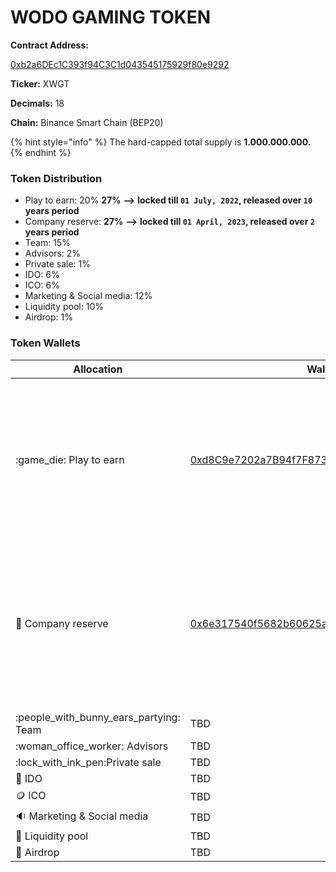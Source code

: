 # WODO GAMING TOKEN

**Contract Address:**&#x20;

[0xb2a6DEc1C393f94C3C1d043545175929f80e9292](https://bscscan.com/address/0xb2a6DEc1C393f94C3C1d043545175929f80e9292)

**Ticker:** XWGT

**Decimals:** 18

**Chain:** Binance Smart Chain (BEP20)

{% hint style="info" %}
The hard-capped total supply is **1.000.000.000.**
{% endhint %}

### **Token Distribution**

* Play to earn: 20% **27%** **-->** **locked till `01 July, 2022`, released over `10` years period**
* Company reserve: **27%** **-->** **locked till `01 April, 2023`, released over `2` years period**
* Team: 15%&#x20;
* Advisors: 2%&#x20;
* Private sale: 1%&#x20;
* IDO: 6%&#x20;
* ICO: 6%&#x20;
* Marketing & Social media: 12%&#x20;
* Liquidity pool: 10%&#x20;
* Airdrop: 1%

### Token Wallets

| Allocation                                 | Wallet                                                                                                               | Lock                                                                                                                                                                              |
| ------------------------------------------ | -------------------------------------------------------------------------------------------------------------------- | --------------------------------------------------------------------------------------------------------------------------------------------------------------------------------- |
| :game\_die: Play to earn                   | [0xd8C9e7202a7B94f7F87383f368d51fee7Aa05c25](https://bscscan.com/address/0x6e317540f5682b60625aAf548D83D4F917F74Fb1) | <p><strong><code>Release Date:</code></strong><code>  01 July , 2022</code><br><strong>Vesting:</strong> Released over <strong>10</strong> years once the locking is revoked.</p> |
| :briefcase: Company reserve                | [0x6e317540f5682b60625aAf548D83D4F917F74Fb1](https://bscscan.com/address/0x6e317540f5682b60625aAf548D83D4F917F74Fb1) | <p><strong><code>Release Date:</code></strong><code>  01 April , 2023</code><br><strong>Vesting:</strong> Released over 2 years once the locking is revoked.</p>                  |
|                                            |                                                                                                                      |                                                                                                                                                                                   |
| :people\_with\_bunny\_ears\_partying: Team | TBD                                                                                                                  |                                                                                                                                                                                   |
| :woman\_office\_worker: Advisors           | TBD                                                                                                                  |                                                                                                                                                                                   |
| :lock\_with\_ink\_pen:Private sale         | TBD                                                                                                                  |                                                                                                                                                                                   |
| :purse: IDO                                | TBD                                                                                                                  |                                                                                                                                                                                   |
| :coin: ICO                                 | TBD                                                                                                                  |                                                                                                                                                                                   |
| :sound: Marketing & Social media           | TBD                                                                                                                  |                                                                                                                                                                                   |
| :8ball: Liquidity pool                     | TBD                                                                                                                  |                                                                                                                                                                                   |
| :gift: Airdrop                             | TBD                                                                                                                  |                                                                                                                                                                                   |
